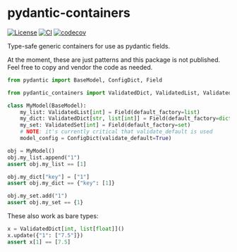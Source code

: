 # pydantic-containers

[![License](https://img.shields.io/pypi/l/pydantic-containers.svg?color=green)](https://github.com/tlambert03/pydantic-containers/raw/main/LICENSE)
[![CI](https://github.com/tlambert03/pydantic-containers/actions/workflows/ci.yml/badge.svg)](https://github.com/tlambert03/pydantic-containers/actions/workflows/ci.yml)
[![codecov](https://codecov.io/gh/tlambert03/pydantic-containers/branch/main/graph/badge.svg)](https://codecov.io/gh/tlambert03/pydantic-containers)

Type-safe generic containers for use as pydantic fields.

At the moment, these are just patterns and this package is not published.
Feel free to copy and vendor the code as needed.

```python
from pydantic import BaseModel, ConfigDict, Field

from pydantic_containers import ValidatedDict, ValidatedList, ValidatedSet

class MyModel(BaseModel):
    my_list: ValidatedList[int] = Field(default_factory=list)
    my_dict: ValidatedDict[str, list[int]] = Field(default_factory=dict)
    my_set: ValidatedSet[int] = Field(default_factory=set)
    # NOTE: it's currently critical that validate_default is used
    model_config = ConfigDict(validate_default=True)

obj = MyModel()
obj.my_list.append("1")
assert obj.my_list == [1]

obj.my_dict["key"] = ["1"]
assert obj.my_dict == {"key": [1]}

obj.my_set.add("1")
assert obj.my_set == {1}
```

These also work as bare types:

```python
x = ValidatedDict[int, list[float]]()
x.update({"1": ["7.5"]})
assert x[1] == [7.5]
```
